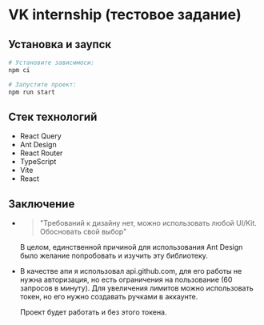 # VK internship (тестовое задание)

## Установка и заупск

```sh
# Установите зависимоси:
npm ci

# Запустите проект:
npm run start
```

## Стек технологий

- React Query
- Ant Design
- React Router
- TypeScript
- Vite
- React

## Заключение

- > "Требований к дизайну нет, можно использовать любой UI/Kit. Обосновать свой выбор"

  В целом, единственной причиной для использования Ant Design было желание попробовать и изучить эту библиотеку.

- В качестве апи я использовал api.github.com, для его работы не нужна авторизация, но есть ограничения на пользование (60 запросов в минуту). Для увеличения лимитов можно использовать токен, но его нужно создавать ручками в аккаунте.

  Проект будет работать и без этого токена.
